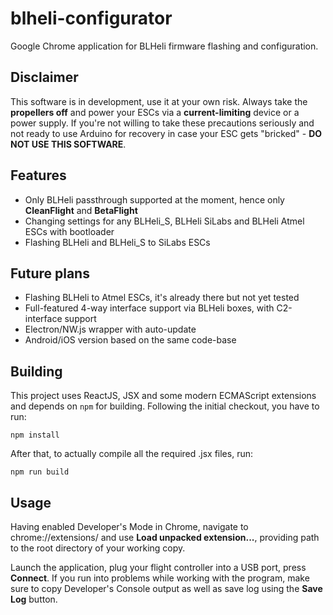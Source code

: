 # blheli-configurator

Google Chrome application for BLHeli firmware flashing and configuration.

## Disclaimer

This software is in development, use it at your own risk. Always take the **propellers off** and power your ESCs via a **current-limiting** device or a power supply. If you're not willing to take these precautions seriously and not ready to use Arduino for recovery in case your ESC gets "bricked" - **DO NOT USE THIS SOFTWARE**.

## Features

* Only BLHeli passthrough supported at the moment, hence only **CleanFlight** and **BetaFlight**
* Changing settings for any BLHeli_S, BLHeli SiLabs and BLHeli Atmel ESCs with bootloader
* Flashing BLHeli and BLHeli_S to SiLabs ESCs

## Future plans

* Flashing BLHeli to Atmel ESCs, it's already there but not yet tested
* Full-featured 4-way interface support via BLHeli boxes, with C2-interface support
* Electron/NW.js wrapper with auto-update
* Android/iOS version based on the same code-base

## Building

This project uses ReactJS, JSX and some modern ECMAScript extensions and depends on `npm` for building.
Following the initial checkout, you have to run:
```
npm install
```
After that, to actually compile all the required .jsx files, run:
```
npm run build
```

## Usage

Having enabled Developer's Mode in Chrome, navigate to chrome://extensions/ and use **Load unpacked extension...**, providing path to the root directory of your working copy.

Launch the application, plug your flight controller into a USB port, press **Connect**.
If you run into problems while working with the program, make sure to copy Developer's Console output as well as save log using the **Save Log** button.
